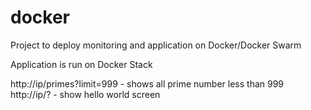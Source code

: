 # docker
Project to deploy monitoring and application on Docker/Docker Swarm

Application is run on Docker Stack

http://ip/primes?limit=999 - shows all prime number less than 999
http://ip/? - show hello world screen

